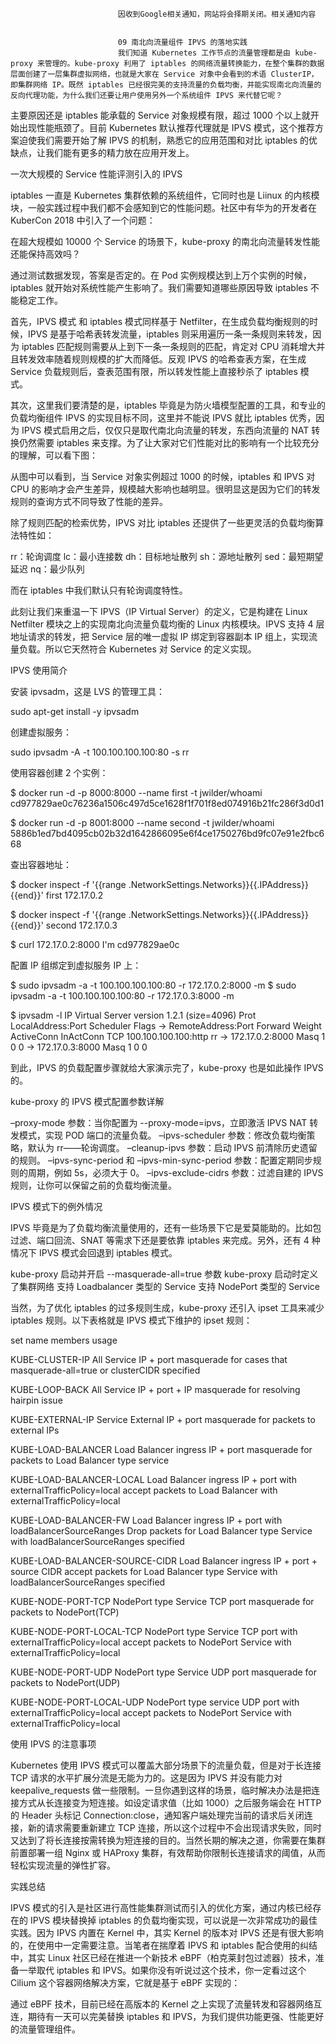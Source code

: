 
                            
                            因收到Google相关通知，网站将会择期关闭。相关通知内容
                            
                            
                            09 南北向流量组件 IPVS 的落地实践
                            我们知道 Kubernetes 工作节点的流量管理都是由 kube-proxy 来管理的。kube-proxy 利用了 iptables 的网络流量转换能力，在整个集群的数据层面创建了一层集群虚拟网络，也就是大家在 Service 对象中会看到的术语 ClusterIP，即集群网络 IP。既然 iptables 已经很完美的支持流量的负载均衡，并能实现南北向流量的反向代理功能，为什么我们还要让用户使用另外一个系统组件 IPVS 来代替它呢？

主要原因还是 iptables 能承载的 Service 对象规模有限，超过 1000 个以上就开始出现性能瓶颈了。目前 Kubernetes 默认推荐代理就是 IPVS 模式，这个推荐方案迫使我们需要开始了解 IPVS 的机制，熟悉它的应用范围和对比 iptables 的优缺点，让我们能有更多的精力放在应用开发上。

一次大规模的 Service 性能评测引入的 IPVS

iptables 一直是 Kubernetes 集群依赖的系统组件，它同时也是 Liinux 的内核模块，一般实践过程中我们都不会感知到它的性能问题。社区中有华为的开发者在 KuberCon 2018 中引入了一个问题：


在超大规模如 10000 个 Service 的场景下，kube-proxy 的南北向流量转发性能还能保持高效吗？


通过测试数据发现，答案是否定的。在 Pod 实例规模达到上万个实例的时候，iptables 就开始对系统性能产生影响了。我们需要知道哪些原因导致 iptables 不能稳定工作。

首先，IPVS 模式 和 iptables 模式同样基于 Netfilter，在生成负载均衡规则的时候，IPVS 是基于哈希表转发流量，iptables 则采用遍历一条一条规则来转发，因为 iptables 匹配规则需要从上到下一条一条规则的匹配，肯定对 CPU 消耗增大并且转发效率随着规则规模的扩大而降低。反观 IPVS 的哈希查表方案，在生成 Service 负载规则后，查表范围有限，所以转发性能上直接秒杀了 iptables 模式。

其次，这里我们要清楚的是，iptables 毕竟是为防火墙模型配置的工具，和专业的负载均衡组件 IPVS 的实现目标不同，这里并不能说 IPVS 就比 iptables 优秀，因为 IPVS 模式启用之后，仅仅只是取代南北向流量的转发，东西向流量的 NAT 转换仍然需要 iptables 来支撑。为了让大家对它们性能对比的影响有一个比较充分的理解，可以看下图：



从图中可以看到，当 Service 对象实例超过 1000 的时候，iptables 和 IPVS 对 CPU 的影响才会产生差异，规模越大影响也越明显。很明显这是因为它们的转发规则的查询方式不同导致了性能的差异。

除了规则匹配的检索优势，IPVS 对比 iptables 还提供了一些更灵活的负载均衡算法特性如：


rr：轮询调度
lc：最小连接数
dh：目标地址散列
sh：源地址散列
sed：最短期望延迟
nq：最少队列


而在 iptables 中我们默认只有轮询调度特性。

此刻让我们来重温一下 IPVS（IP Virtual Server）的定义，它是构建在 Linux Netfilter 模块之上的实现南北向流量负载均衡的 Linux 内核模块。IPVS 支持 4 层地址请求的转发，把 Service 层的唯一虚拟 IP 绑定到容器副本 IP 组上，实现流量负载。所以它天然符合 Kubernetes 对 Service 的定义实现。

IPVS 使用简介

安装 ipvsadm，这是 LVS 的管理工具：

sudo apt-get install -y ipvsadm



创建虚拟服务：

sudo ipvsadm -A -t 100.100.100.100:80 -s rr



使用容器创建 2 个实例：

$ docker run -d -p 8000:8000 --name first -t jwilder/whoami
cd977829ae0c76236a1506c497d5ce1628f1f701f8ed074916b21fc286f3d0d1

$ docker run -d -p 8001:8000 --name second -t jwilder/whoami
5886b1ed7bd4095cb02b32d1642866095e6f4ce1750276bd9fc07e91e2fbc668



查出容器地址：

$ docker inspect -f '{{range .NetworkSettings.Networks}}{{.IPAddress}}{{end}}' first
172.17.0.2

$ docker inspect -f '{{range .NetworkSettings.Networks}}{{.IPAddress}}{{end}}' second
172.17.0.3

$ curl 172.17.0.2:8000
I'm cd977829ae0c



配置 IP 组绑定到虚拟服务 IP 上：

$ sudo ipvsadm -a -t 100.100.100.100:80 -r 172.17.0.2:8000 -m
$ sudo ipvsadm -a -t 100.100.100.100:80 -r 172.17.0.3:8000 -m

$ ipvsadm -l
IP Virtual Server version 1.2.1 (size=4096)
Prot LocalAddress:Port Scheduler Flags
  -> RemoteAddress:Port           Forward Weight ActiveConn InActConn
TCP  100.100.100.100:http rr
  -> 172.17.0.2:8000              Masq    1      0          0
  -> 172.17.0.3:8000              Masq    1      0          0



到此，IPVS 的负载配置步骤就给大家演示完了，kube-proxy 也是如此操作 IPVS 的。

kube-proxy 的 IPVS 模式配置参数详解


–proxy-mode 参数：当你配置为 --proxy-mode=ipvs，立即激活 IPVS NAT 转发模式，实现 POD 端口的流量负载。
–ipvs-scheduler 参数：修改负载均衡策略，默认为 rr——轮询调度。
–cleanup-ipvs 参数：启动 IPVS 前清除历史遗留的规则。
–ipvs-sync-period 和 –ipvs-min-sync-period 参数：配置定期同步规则的周期，例如 5s，必须大于 0。
–ipvs-exclude-cidrs 参数：过滤自建的 IPVS 规则，让你可以保留之前的负载均衡流量。


IPVS 模式下的例外情况

IPVS 毕竟是为了负载均衡流量使用的，还有一些场景下它是爱莫能助的。比如包过滤、端口回流、SNAT 等需求下还是要依靠 iptables 来完成。另外，还有 4 种情况下 IPVS 模式会回退到 iptables 模式。


kube-proxy 启动并开启 --masquerade-all=true 参数
kube-proxy 启动时定义了集群网络
支持 Loadbalancer 类型的 Service
支持 NodePort 类型的 Service


当然，为了优化 iptables 的过多规则生成，kube-proxy 还引入 ipset 工具来减少 iptables 规则。以下表格就是 IPVS 模式下维护的 ipset 规则：




set name
members
usage





KUBE-CLUSTER-IP
All Service IP + port
masquerade for cases that masquerade-all=true or clusterCIDR specified



KUBE-LOOP-BACK
All Service IP + port + IP
masquerade for resolving hairpin issue



KUBE-EXTERNAL-IP
Service External IP + port
masquerade for packets to external IPs



KUBE-LOAD-BALANCER
Load Balancer ingress IP + port
masquerade for packets to Load Balancer type service



KUBE-LOAD-BALANCER-LOCAL
Load Balancer ingress IP + port with externalTrafficPolicy=local
accept packets to Load Balancer with externalTrafficPolicy=local



KUBE-LOAD-BALANCER-FW
Load Balancer ingress IP + port with loadBalancerSourceRanges
Drop packets for Load Balancer type Service with loadBalancerSourceRanges specified



KUBE-LOAD-BALANCER-SOURCE-CIDR
Load Balancer ingress IP + port + source CIDR
accept packets for Load Balancer type Service with loadBalancerSourceRanges specified



KUBE-NODE-PORT-TCP
NodePort type Service TCP port
masquerade for packets to NodePort(TCP)



KUBE-NODE-PORT-LOCAL-TCP
NodePort type Service TCP port with externalTrafficPolicy=local
accept packets to NodePort Service with externalTrafficPolicy=local



KUBE-NODE-PORT-UDP
NodePort type Service UDP port
masquerade for packets to NodePort(UDP)



KUBE-NODE-PORT-LOCAL-UDP
NodePort type service UDP port with externalTrafficPolicy=local
accept packets to NodePort Service with externalTrafficPolicy=local




使用 IPVS 的注意事项

Kubernetes 使用 IPVS 模式可以覆盖大部分场景下的流量负载，但是对于长连接 TCP 请求的水平扩展分流是无能为力的。这是因为 IPVS 并没有能力对 keepalive_requests 做一些限制。一旦你遇到这样的场景，临时解决办法是把连接方式从长连接变为短连接。如设定请求值（比如 1000）之后服务端会在 HTTP 的 Header 头标记 Connection:close，通知客户端处理完当前的请求后关闭连接，新的请求需要重新建立 TCP 连接，所以这个过程中不会出现请求失败，同时又达到了将长连接按需转换为短连接的目的。当然长期的解决之道，你需要在集群前置部署一组 Nginx 或 HAProxy 集群，有效帮助你限制长连接请求的阈值，从而轻松实现流量的弹性扩容。

实践总结

IPVS 模式的引入是社区进行高性能集群测试而引入的优化方案，通过内核已经存在的 IPVS 模块替换掉 iptables 的负载均衡实现，可以说是一次非常成功的最佳实践。因为 IPVS 内置在 Kernel 中，其实 Kernel 的版本对 IPVS 还是有很大影响的，在使用中一定需要注意。当笔者在揣摩着 IPVS 和 iptables 配合使用的纠结中，其实 Linux 社区已经在推进一个新技术 eBPF（柏克莱封包过滤器）技术，准备一举取代 iptables 和 IPVS。如果你没有听说过这个技术，你一定看过这个 Cilium 这个容器网络解决方案，它就是基于 eBPF 实现的：



通过 eBPF 技术，目前已经在高版本的 Kernel 之上实现了流量转发和容器网络互连，期待有一天可以完美替换 iptables 和 IPVS，为我们提供功能更强、性能更好的流量管理组件。

                        
                        
                            
